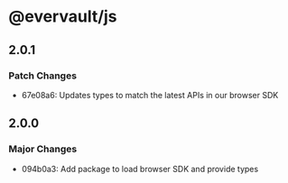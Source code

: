 # @evervault/js

## 2.0.1

### Patch Changes

- 67e08a6: Updates types to match the latest APIs in our browser SDK

## 2.0.0

### Major Changes

- 094b0a3: Add package to load browser SDK and provide types
